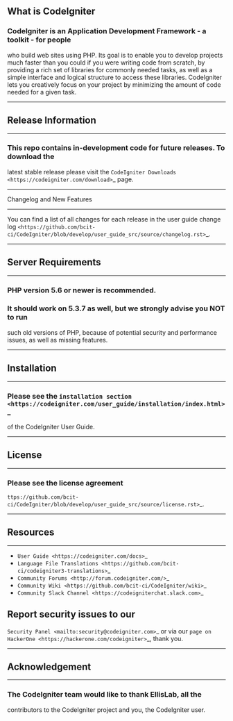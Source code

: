 ## What is CodeIgniter

### CodeIgniter is an Application Development Framework - a toolkit - for people
who build web sites using PHP. Its goal is to enable you to develop projects
much faster than you could if you were writing code from scratch, by providing
a rich set of libraries for commonly needed tasks, as well as a simple
interface and logical structure to access these libraries. CodeIgniter lets
you creatively focus on your project by minimizing the amount of code needed
for a given task.

*******************
## Release Information
*******************

### This repo contains in-development code for future releases. To download the
latest stable release please visit the `CodeIgniter Downloads
<https://codeigniter.com/download>`_ page.

**************************
Changelog and New Features
**************************

You can find a list of all changes for each release in the user
guide change log `<https://github.com/bcit-ci/CodeIgniter/blob/develop/user_guide_src/source/changelog.rst>`_.

*******************
## Server Requirements
*******************

### PHP version 5.6 or newer is recommended.

### It should work on 5.3.7 as well, but we strongly advise you NOT to run
such old versions of PHP, because of potential security and performance
issues, as well as missing features.

************
## Installation
************

### Please see the `installation section <https://codeigniter.com/user_guide/installation/index.html>`_
of the CodeIgniter User Guide.

*******
## License
*******

### Please see the license agreement 
`ttps://github.com/bcit-ci/CodeIgniter/blob/develop/user_guide_src/source/license.rst>`_.

*********
## Resources
*********

-  `User Guide <https://codeigniter.com/docs>`_
-  `Language File Translations <https://github.com/bcit-ci/codeigniter3-translations>`_
-  `Community Forums <http://forum.codeigniter.com/>`_
-  `Community Wiki <https://github.com/bcit-ci/CodeIgniter/wiki>`_
-  `Community Slack Channel <https://codeigniterchat.slack.com>`_

## Report security issues to our 
`Security Panel <mailto:security@codeigniter.com>`_
or via our `page on HackerOne <https://hackerone.com/codeigniter>`_, thank you.

***************
## Acknowledgement
***************

### The CodeIgniter team would like to thank EllisLab, all the
contributors to the CodeIgniter project and you, the CodeIgniter user.
